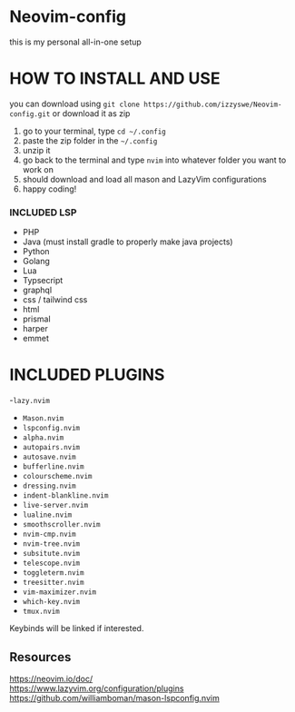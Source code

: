 # Neovim-config

this is my personal all-in-one setup

# HOW TO INSTALL AND USE 

you can download using `git clone https://github.com/izzyswe/Neovim-config.git`
or download it as zip

1. go to your terminal, type `cd ~/.config`
2. paste the zip folder in the `~/.config`
3. unzip it
4. go back to the terminal and type `nvim` into whatever folder you want to work on
5. should download and load all mason and LazyVim configurations
6. happy coding!

### INCLUDED LSP
- PHP
- Java (must install gradle to properly make java projects)
- Python
- Golang
- Lua
- Typsecript
- graphql
- css / tailwind css
- html
- prismal
- harper
- emmet

# INCLUDED PLUGINS
-`lazy.nvim`
- `Mason.nvim`
- `lspconfig.nvim`
- `alpha.nvim`
- `autopairs.nvim`
- `autosave.nvim`
- `bufferline.nvim`
- `colourscheme.nvim`
- `dressing.nvim`
- `indent-blankline.nvim`
- `live-server.nvim`
- `lualine.nvim`
- `smoothscroller.nvim`
- `nvim-cmp.nvim`
- `nvim-tree.nvim`
- `subsitute.nvim`
- `telescope.nvim`
- `toggleterm.nvim`
- `treesitter.nvim`
- `vim-maximizer.nvim`
- `which-key.nvim`
- `tmux.nvim`

Keybinds will be linked if interested.

## Resources <br>
https://neovim.io/doc/ <br>
https://www.lazyvim.org/configuration/plugins <br>
https://github.com/williamboman/mason-lspconfig.nvim <br>

